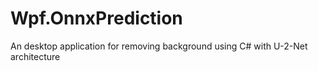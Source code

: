 # Wpf.OnnxPrediction

An desktop application for removing background using C# with U-2-Net architecture